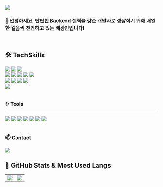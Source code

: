 <!-- 상단 배너 -->
<img src="https://capsule-render.vercel.app/api?type=waving&color=gradient&height=200&section=header&text=Welcome%20to%20Pang's%20GitHub&fontSize=40&fontAlignY=35&animation=fadeIn" />

### 👋 안녕하세요, 탄탄한 Backend 실력을 갖춘 개발자로 성장하기 위해 매일 한 걸음씩 전진하고 있는 **배광민**입니다!

<br>

## 🛠️ TechSkills
<div>
  <!-- Languages -->
  <img src="https://img.shields.io/badge/Java-FC4C02?style=flat&logo=coffeescript&logoColor=white" />
  <img src="https://img.shields.io/badge/Python-3776AB?style=flat&logo=Python&logoColor=white" />
  <img src="https://img.shields.io/badge/Javascript-F7DF1E?style=flat&logo=Javascript&logoColor=white" />
  <br>

  <!-- Frameworks & Libraries -->
  <img src="https://img.shields.io/badge/Spring-6DB33F?style=flat&logo=Spring&logoColor=white" />
  <img src="https://img.shields.io/badge/SpringBoot-6DB33F?style=flat&logo=SpringBoot&logoColor=white" />
  <img src="https://img.shields.io/badge/SpringSecurity-6DB33F?style=flat&logo=SpringSecurity&logoColor=white" />
  <img src="https://img.shields.io/badge/JPA-59666C?style=flat&logo=hibernate&logoColor=white" />
  <img src="https://img.shields.io/badge/Vue-4FC08D?style=flat&logo=Vue.js&logoColor=white" />
  <br>

  <!-- Infra & Databases -->
  <img src="https://img.shields.io/badge/Linux-FCC624?style=flat&logo=linux&logoColor=black" />
  <img src="https://img.shields.io/badge/AWS-FF9900?style=flat&logo=Amazonwebservices&logoColor=white" />
  <img src="https://img.shields.io/badge/MySQL-00758F?style=flat&logo=mysql&logoColor=white" />
  <img src="https://img.shields.io/badge/MongoDB-47A248?style=flat&logo=mongodb&logoColor=white" />
  <br>
  <img src="https://img.shields.io/badge/Arduino-00979D?style=flat-square&logo=Arduino&logoColor=white" />
</div>
<br>

### ✨ Tools
<hr>
<div>
  <img src="https://img.shields.io/badge/Git-F05032?style=flat&logo=git&logoColor=white" />
  <img src="https://img.shields.io/badge/GitHub-181717?style=flat&logo=github&logoColor=white" />
  <img src="https://img.shields.io/badge/VSCode-007ACC?style=flat&logo=visualstudiocode&logoColor=white" />
  <img src="https://img.shields.io/badge/IntelliJ-000000?style=flat&logo=intellijidea&logoColor=white" />
  <img src="https://img.shields.io/badge/PyCharm-000000?style=flat&logo=pycharm&logoColor=white" />
  <img src="https://img.shields.io/badge/Slack-4A154B?style=flat&logo=slack&logoColor=white" />
  <img src="https://img.shields.io/badge/Notion-000000?style=flat&logo=notion&logoColor=white" />
</div>
<br>

### 📫 Contact

  <a href="mailto:qoendqh@naver.com">
    <img src="https://img.shields.io/badge/qoendqh@naver.com-217346?style=for-the-badge&logo=naver&logoColor=white"/>
  </a>

## 🚀 GitHub Stats & Most Used Langs

<table>
  <tr>
    <td>
      <img src="https://github-readme-stats.vercel.app/api/top-langs/?username=pangminwhere&layout=compact&theme=tokyonight" />
    </td>
    <td>
      <img src="https://github-readme-stats.vercel.app/api?username=pangminwhere&show_icons=true&theme=tokyonight&hide=issues" />
    </td>
  </tr>
</table>
